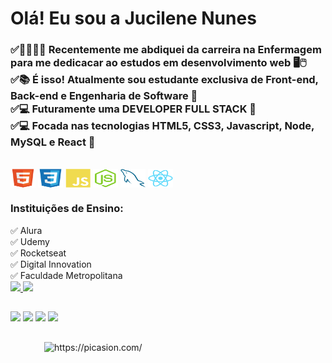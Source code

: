 <h1>Olá! Eu sou a Jucilene Nunes</h1>

<h3>
     ✅👩🏼‍⚕️💉 Recentemente me abdiquei da carreira na Enfermagem para me dedicacar ao estudos em desenvolvimento web 🖥️🖱️ <br>
     ✅📚 É isso! Atualmente sou estudante exclusiva de Front-end, Back-end e Engenharia de Software 💪<br>
     ✅💻 Futuramente uma DEVELOPER FULL STACK 🙌 <br>
     ✅💻 Focada nas tecnologias HTML5, CSS3, Javascript, Node, MySQL e React 🚀 <br> 
</h3> 
  

<div style="display: inline_block"><br>
  <img align="center" alt="Ju-HTML" height="30" width="40" src="https://raw.githubusercontent.com/devicons/devicon/master/icons/html5/html5-original.svg">
  <img align="center" alt="Ju-CSS" height="30" width="40" src="https://raw.githubusercontent.com/devicons/devicon/master/icons/css3/css3-original.svg">
  <img align="center" alt="Ju-Js" height="30" width="40" src="https://raw.githubusercontent.com/devicons/devicon/master/icons/javascript/javascript-plain.svg">
  <img align="center" alt="Ju-Node" height="30" width="40" src="https://github.com/devicons/devicon/blob/master/icons/nodejs/nodejs-original.svg">
  <img align="center" alt="Ju-mysql" CA height="30" width="40" src="https://raw.githubusercontent.com/devicons/devicon/master/icons/mysql/mysql-original.svg">
  <img align="center" alt="Ju-React" CA height="30" width="40" src="https://raw.githubusercontent.com/devicons/devicon/master/icons/react/react-original.svg">
  
 

</div>


<div>
     <h3>Instituições de Ensino:</h3>
      ✅ Alura<br>
      ✅ Udemy<br>
      ✅ Rocketseat<br>
      ✅ Digital Innovation<br>
      ✅ Faculdade Metropolitana<br>
</div>     
 
 <div>
  <a href="https://github.com/jucilenenunes">
  <img height="160em" src="https://github-readme-stats.vercel.app/api?username=jucilenenunes&show_icons=true&theme=dracula&include_all_commits=true&count_private=true"/>
  <img height="160em" src="https://github-readme-stats.vercel.app/api/top-langs/?username=jucilenenunes&layout=compact&langs_count=7&theme=dracula"/>
</div>
  
  ##
 
<div> 
  <a href="https://www.youtube.com/channel/UChuSWcXvns003Ms15Q9mNdA" target="_blank"><img src="https://img.shields.io/badge/YouTube-FF0000?style=for-the-badge&logo=youtube&logoColor=white" target="_blank"></a>
  <a href="https://www.instagram.com/jucilenenunes10/" target="_blank"><img src="https://img.shields.io/badge/-Instagram-%23E4405F?style=for-the-badge&logo=instagram&logoColor=white" target="_blank"></a>
  <a href="https://www.linkedin.com/in/jucilene-nunes-485650212" target="_blank"><img src="https://img.shields.io/badge/-LinkedIn-%230077B5?style=for-the-badge&logo=linkedin&logoColor=white" target="_blank"></a>
  <a href="https://api.whatsapp.com/sendphone=5511967705101&text=Ol%C3%A1.%20Sou%20a%20Jucilene.%20Desenvolvedora%20Web%2C%20apaixonada%20por%20tecnologia%20e%20aprender%
20coisas%20novas.%20Vamos%20trocar%20conhecimento%20e%20ideias%3F" target="_blank"><img src="https://img.shields.io/badge/WhatsApp-25D366style=forthebadge&logo=whatsapp&logoColor=white" target="_blank"></a>
 </div>    
     
  ##
     
 <div>    
    <a href="https://picasion.com/"><img src="https://i.picasion.com/pic91/f66b6756cc5c1b24767132d2127faeba.gif" img align="right" width="450" height="450" border="0"  alt="https://picasion.com/" /></a><br /><a href="https://picasion.com/"></a>
 </div>    
 
     
     



